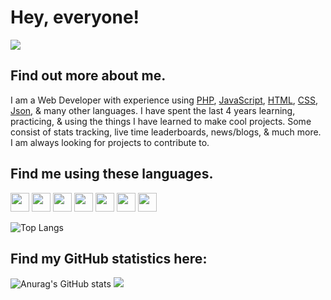 # Hey, everyone!

<img src="https://pittimes.com/assets/img/team/KrisPowers.jpg">

## Find out more about me.
I am a Web Developer with experience using [PHP](https://www.php.net/), [JavaScript](https://www.javascript.com/), [HTML](https://html.com/), [CSS](https://www.w3schools.com/css/), [Json](https://www.json.org/json-en.html), & many other languages. I have spent the last 4 years learning, practicing, & using the things I have learned to make cool projects. Some consist of stats tracking, live time leaderboards, news/blogs, & much more. I am always looking for projects to contribute to.

## Find me using these languages.
<img src="https://github.com/yurijserrano/Github-Profile-Readme-Logos/blob/master/programming%20languages/javascript.svg" style="width: 30px; hight: 30px;"> <img src="https://github.com/yurijserrano/Github-Profile-Readme-Logos/blob/master/programming%20languages/c%2B%2B.svg" style="width: 30px; hight: 30px;"> <img src="https://github.com/yurijserrano/Github-Profile-Readme-Logos/blob/master/programming%20languages/python.svg" style="width: 30px; hight: 30px;"> <img src="https://github.com/yurijserrano/Github-Profile-Readme-Logos/blob/master/programming%20languages/php.png" style="width: 30px; hight: 30px;"> <img src="https://github.com/yurijserrano/Github-Profile-Readme-Logos/blob/master/others/html.svg" style="width: 30px; hight: 30px;"> <img src="https://github.com/yurijserrano/Github-Profile-Readme-Logos/blob/master/others/css.svg" style="width: 30px; hight: 30px;"> <img src="https://github.com/yurijserrano/Github-Profile-Readme-Logos/blob/master/others/json.svg" style="width: 30px; hight: 30px;">

![Top Langs](https://github-readme-stats.vercel.app/api/top-langs/?username=krispowers&theme=algolia&show_icons=true) 

## Find my GitHub statistics here:
![Anurag's GitHub stats](https://github-readme-stats.vercel.app/api?username=krispowers&theme=algolia&show_icons=true)
![](https://komarev.com/ghpvc/?username=krispowers&color=blueviolet&style=for-the-badge)

